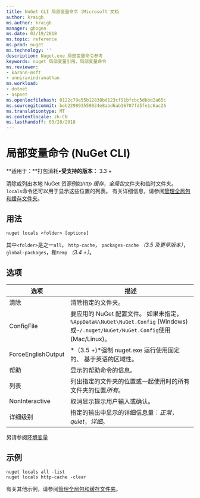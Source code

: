 ```yaml
---
title: NuGet CLI 局部变量命令 |Microsoft 文档
author: kraigb
ms.author: kraigb
manager: ghogen
ms.date: 03/19/2018
ms.topic: reference
ms.prod: nuget
ms.technology: ''
description: Nuget.exe 局部变量命令参考
keywords: nuget 局部变量引用，局部变量命令
ms.reviewer:
- karann-msft
- unniravindranathan
ms.workload:
- dotnet
- aspnet
ms.openlocfilehash: 0122c79e55b12838bd123cf91bfcbc5dbbd2a65c
ms.sourcegitcommit: beb229893559824e8abd6ab16707fd5fe1c6ac26
ms.translationtype: MT
ms.contentlocale: zh-CN
ms.lasthandoff: 03/28/2018
---
```

# <a name="locals-command-nuget-cli"></a>局部变量命令 (NuGet CLI)

**适用于：**打包消耗&bullet;**受支持的版本：** 3.3 +

清除或列出本地 NuGet 资源例如*http 缓存*，*全局包*文件夹和临时文件夹。 `locals`命令还可以用于显示这些位置的列表。 有关详细信息，请参阅[管理全局包和缓存文件夹](../consume-packages/managing-the-global-packages-and-cache-folders.md)。

## <a name="usage"></a>用法

```cli
nuget locals <folder> [options]
```

其中`<folder>`是之一`all`， `http-cache`， `packages-cache` *（3.5 及更早版本）*， `global-packages`，和`temp` *（3.4 +）*。

## <a name="options"></a>选项

| 选项 | 描述 |
| --- | --- |
| 清除 | 清除指定的文件夹。 |
| ConfigFile | 要应用的 NuGet 配置文件。 如果未指定， `%AppData%\NuGet\NuGet.Config` (Windows) 或`~/.nuget/NuGet/NuGet.Config`使用 (Mac/Linux)。|
| ForceEnglishOutput | *（3.5 +)*强制 nuget.exe 运行使用固定的、 基于英语的区域性。 |
| 帮助 | 显示的帮助命令的信息。 |
| 列表 | 列出指定的文件夹的位置或一起使用时的所有文件夹的位置*所有*。 |
| NonInteractive | 取消显示提示用户输入或确认。 |
| 详细级别 | 指定的输出中显示的详细信息量：*正常*， *quiet*，*详细*。 |

另请参阅[环境变量](cli-ref-environment-variables.md)

## <a name="examples"></a>示例

```cli
nuget locals all -list
nuget locals http-cache -clear
```

有关其他示例，请参阅[管理全局包和缓存文件夹](../consume-packages/managing-the-global-packages-and-cache-folders.md)。
